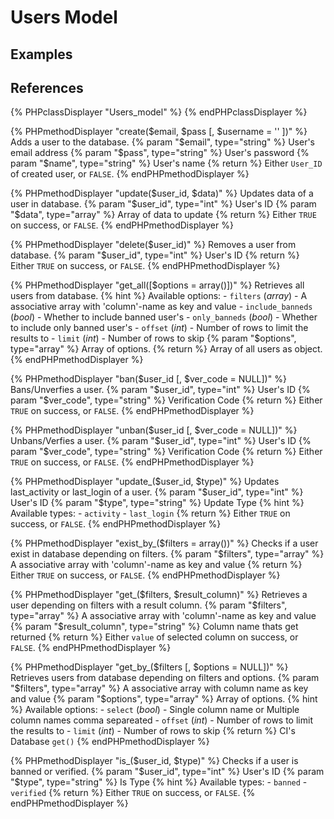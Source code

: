 # Users Model

## Examples

## References

{% PHPclassDisplayer "Users_model" %}
{% endPHPclassDisplayer %}

{% PHPmethodDisplayer "create($email, $pass [, $username = '' ])" %}
    Adds a user to the database.
    {% param "$email", type="string" %}
    User's email address
    {% param "$pass", type="string" %}
    User's password
    {% param "$name", type="string" %}
    User's name
    {% return %}
    Either `User_ID` of created user, or `FALSE`.
{% endPHPmethodDisplayer %}

{% PHPmethodDisplayer "update($user_id, $data)" %}
    Updates data of a user in database.
    {% param "$user_id", type="int" %}
    User's ID
    {% param "$data", type="array" %}
    Array of data to update
    {% return %}
    Either `TRUE` on success, or `FALSE`.
{% endPHPmethodDisplayer %}

{% PHPmethodDisplayer "delete($user_id)" %}
    Removes a user from database.
    {% param "$user_id", type="int" %}
    User's ID
    {% return %}
    Either `TRUE` on success, or `FALSE`.
{% endPHPmethodDisplayer %}

{% PHPmethodDisplayer "get_all([$options = array()])" %}
    Retrieves all users from database.
    {% hint %}
    Available options:
     - `filters` (_array_) - A associative array with 'column'-name as key and value
     - `include_banneds` (_bool_) - Whether to include banned user's
     - `only_banneds` (_bool_) - Whether to include only banned user's
     - `offset` (_int_) - Number of rows to limit the results to
     - `limit` (_int_) - Number of rows to skip
    {% param "$options", type="array" %}
    Array of options.
    {% return %}
    Array of all users as object.
{% endPHPmethodDisplayer %}

{% PHPmethodDisplayer "ban($user_id [, $ver_code = NULL])" %}
    Bans/Unverfies a user.
    {% param "$user_id", type="int" %}
    User's ID
    {% param "$ver_code", type="string" %}
    Verification Code
    {% return %}
    Either `TRUE` on success, or `FALSE`.
{% endPHPmethodDisplayer %}

{% PHPmethodDisplayer "unban($user_id [, $ver_code = NULL])" %}
    Unbans/Verfies a user.
    {% param "$user_id", type="int" %}
    User's ID
    {% param "$ver_code", type="string" %}
    Verification Code
    {% return %}
    Either `TRUE` on success, or `FALSE`.
{% endPHPmethodDisplayer %}

{% PHPmethodDisplayer "update_($user_id, $type)" %}
    Updates last_activity or last_login of a user.
    {% param "$user_id", type="int" %}
    User's ID
    {% param "$type", type="string" %}
    Update Type
    {% hint %}
    Available types:
     - `activity`
     - `last_login`
    {% return %}
    Either `TRUE` on success, or `FALSE`.
{% endPHPmethodDisplayer %}

{% PHPmethodDisplayer "exist_by_($filters = array())" %}
    Checks if a user exist in database depending on filters.
    {% param "$filters", type="array" %}
    A associative array with 'column'-name as key and value
    {% return %}
    Either `TRUE` on success, or `FALSE`.
{% endPHPmethodDisplayer %}

{% PHPmethodDisplayer "get_($filters, $result_column)" %}
    Retrieves a user depending on filters with a result column.
    {% param "$filters", type="array" %}
    A associative array with 'column'-name as key and value
    {% param "$result_column", type="string" %}
    Column name thats get returned
    {% return %}
    Either `value` of selected column on success, or `FALSE`.
{% endPHPmethodDisplayer %}

{% PHPmethodDisplayer "get_by_($filters [, $options = NULL])" %}
    Retrieves users from database depending on filters and options.
    {% param "$filters", type="array" %}
    A associative array with column name as key and value
    {% param "$options", type="array" %}
    Array of options.
    {% hint %}
    Available options:
     - `select` (_bool_) - Single column name or Multiple column names comma separeated
     - `offset` (_int_) - Number of rows to limit the results to
     - `limit` (_int_) - Number of rows to skip
    {% return %}
    CI's Database `get()`
{% endPHPmethodDisplayer %}

{% PHPmethodDisplayer "is_($user_id, $type)" %}
    Checks if a user is banned or verified.
    {% param "$user_id", type="int" %}
    User's ID
    {% param "$type", type="string" %}
    Is Type
    {% hint %}
    Available types:
     - `banned`
     - `verified`
    {% return %}
    Either `TRUE` on success, or `FALSE`.
{% endPHPmethodDisplayer %}

